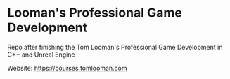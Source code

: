 # Looman's Professional Game Development

Repo after finishing the Tom Looman's Professional Game Development in C++ and Unreal Engine

Website: https://courses.tomlooman.com
